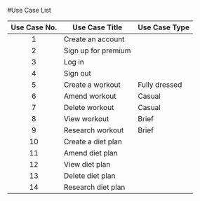 
#Use Case List


| Use Case No.| Use Case Title   | Use Case Type   |  
|:---: |---|---|
| 1 | Create an account  |   |  
| 2 | Sign up for premium  |   |  
| 3  |  Log in |   |   |   |
|  4 |  Sign out |   |  
| 5  | Create a workout  | Fully dressed  |  
|  6 | Amend workout  | Casual  |  
|  7 |  Delete workout | Casual  |  
|  8 | View workout   | Brief  |  
| 9  | Research workout  | Brief  |  
| 10  | Create a diet plan  |   |  
| 11  | Amend diet plan  |   |  
| 12  | View diet plan  |   |  
| 13  | Delete diet plan |   | 
| 14  | Research diet plan  |   |  

